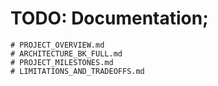 # TODO: Documentation; 
    # PROJECT_OVERVIEW.md
    # ARCHITECTURE_BK_FULL.md
    # PROJECT_MILESTONES.md
    # LIMITATIONS_AND_TRADEOFFS.md